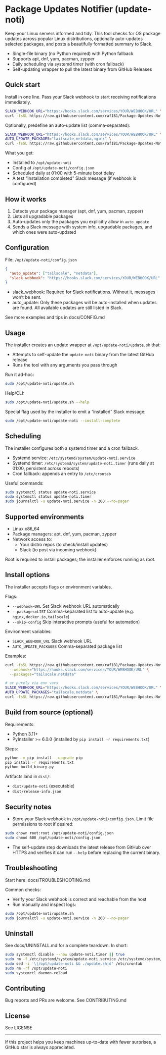 # Package Updates Notifier (update-noti)

Keep your Linux servers informed and tidy. This tool checks for OS package updates across popular Linux distributions, optionally auto-updates selected packages, and posts a beautifully formatted summary to Slack.

- Single-file binary (no Python required) with Python fallback
- Supports apt, dnf, yum, pacman, zypper
- Daily scheduling via systemd timer (with cron fallback)
- Self-updating wrapper to pull the latest binary from GitHub Releases


## Quick start

Install in one line. Pass your Slack webhook to start receiving notifications immediately.

```bash
SLACK_WEBHOOK_URL="https://hooks.slack.com/services/YOUR/WEBHOOK/URL" \
curl -fsSL https://raw.githubusercontent.com/raf181/Package-Updates-Noty/main/install.sh | sudo bash
```

Optionally, predefine an auto-update list (comma-separated):

```bash
SLACK_WEBHOOK_URL="https://hooks.slack.com/services/YOUR/WEBHOOK/URL" \
AUTO_UPDATE_PACKAGES="tailscale,netdata,nginx" \
curl -fsSL https://raw.githubusercontent.com/raf181/Package-Updates-Noty/main/install.sh | sudo bash
```

What you get:

- Installed to `/opt/update-noti`
- Config at `/opt/update-noti/config.json`
- Scheduled daily at 01:00 with 5-minute boot delay
- A test “Installation completed” Slack message (if webhook is configured)


## How it works

1) Detects your package manager (apt, dnf, yum, pacman, zypper)
2) Lists all upgradable packages
3) Auto-updates only the packages you explicitly allow in `auto_update`
4) Sends a Slack message with system info, upgradable packages, and which ones were auto-updated


## Configuration

File: `/opt/update-noti/config.json`

```json
{
  "auto_update": ["tailscale", "netdata"],
  "slack_webhook": "https://hooks.slack.com/services/YOUR/WEBHOOK/URL"
}
```

- slack_webhook: Required for Slack notifications. Without it, messages won’t be sent.
- auto_update: Only these packages will be auto-installed when updates are found. All available updates are still listed in Slack.

See more examples and tips in docs/CONFIG.md


## Usage

The installer creates an update wrapper at `/opt/update-noti/update.sh` that:

- Attempts to self-update the `update-noti` binary from the latest GitHub release
- Runs the tool with any arguments you pass through

Run it ad-hoc:

```bash
sudo /opt/update-noti/update.sh
```

Help/CLI:

```bash
sudo /opt/update-noti/update.sh --help
```

Special flag used by the installer to emit a “installed” Slack message:

```bash
sudo /opt/update-noti/update-noti --install-complete
```


## Scheduling

The installer configures both a systemd timer and a cron fallback.

- Systemd service: `/etc/systemd/system/update-noti.service`
- Systemd timer: `/etc/systemd/system/update-noti.timer` (runs daily at 01:00, persistent across reboots)
- Cron fallback: appends an entry to `/etc/crontab`

Useful commands:

```bash
sudo systemctl status update-noti.service
sudo systemctl status update-noti.timer
sudo journalctl -u update-noti.service -n 200 --no-pager
```


## Supported environments

- Linux x86_64
- Package managers: apt, dnf, yum, pacman, zypper
- Network access to:
  - Your distro repos (to check/install updates)
  - Slack (to post via incoming webhook)

Root is required to install packages; the installer enforces running as root.


## Install options

The installer accepts flags or environment variables.

Flags:

- `--webhook=URL`      Set Slack webhook URL automatically
- `--packages=LIST`    Comma-separated list to auto-update (e.g. `nginx,docker.io,tailscale`)
- `--skip-config`      Skip interactive prompts (useful for automation)

Environment variables:

- `SLACK_WEBHOOK_URL`  Slack webhook URL
- `AUTO_UPDATE_PACKAGES` Comma-separated package list

Examples:

```bash
curl -fsSL https://raw.githubusercontent.com/raf181/Package-Updates-Noty/main/install.sh | sudo bash -s -- \
  --webhook="https://hooks.slack.com/services/YOUR/WEBHOOK/URL" \
  --packages="tailscale,netdata"

# or purely via env vars
SLACK_WEBHOOK_URL="https://hooks.slack.com/services/YOUR/WEBHOOK/URL" \
AUTO_UPDATE_PACKAGES="tailscale,netdata" \
curl -fsSL https://raw.githubusercontent.com/raf181/Package-Updates-Noty/main/install.sh | sudo bash
```


## Build from source (optional)

Requirements:

- Python 3.11+
- PyInstaller >= 6.0.0 (installed by `pip install -r requirements.txt`)

Steps:

```bash
python -m pip install --upgrade pip
pip install -r requirements.txt
python build_binary.py
```

Artifacts land in `dist/`:

- `dist/update-noti` (executable)
- `dist/release-info.json`


## Security notes

- Store your Slack webhook in `/opt/update-noti/config.json`. Limit file permissions to root if desired:

```bash
sudo chown root:root /opt/update-noti/config.json
sudo chmod 600 /opt/update-noti/config.json
```

- The self-update step downloads the latest release from GitHub over HTTPS and verifies it can run `--help` before replacing the current binary.


## Troubleshooting

Start here: docs/TROUBLESHOOTING.md

Common checks:

- Verify your Slack webhook is correct and reachable from the host
- Run manually and inspect logs:

```bash
sudo /opt/update-noti/update.sh
sudo journalctl -u update-noti.service -n 200 --no-pager
```


## Uninstall

See docs/UNINSTALL.md for a complete teardown. In short:

```bash
sudo systemctl disable --now update-noti.timer || true
sudo rm -f /etc/systemd/system/update-noti.service /etc/systemd/system/update-noti.timer
sudo sed -i '\|/opt/update-noti && ./update.sh|d' /etc/crontab
sudo rm -rf /opt/update-noti
sudo systemctl daemon-reload
```


## Contributing

Bug reports and PRs are welcome. See CONTRIBUTING.md


## License

See LICENSE


---

If this project helps you keep machines up-to-date with fewer surprises, a GitHub star is always appreciated.

